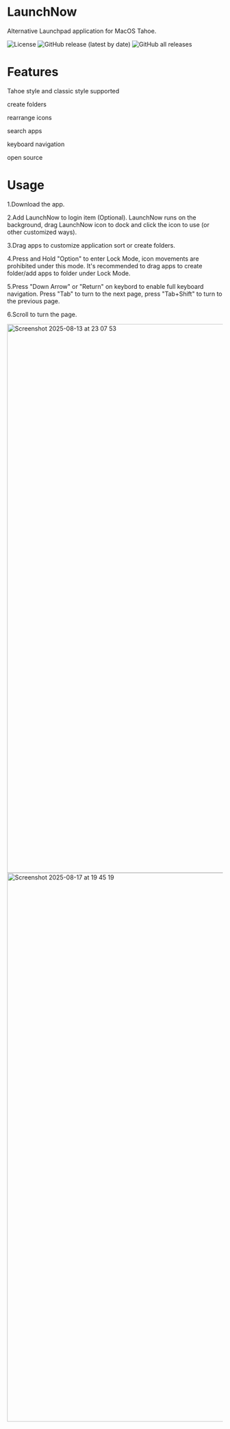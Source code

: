 # LaunchNow
Alternative Launchpad application for MacOS Tahoe. 

![License](https://img.shields.io/github/license/ggkevinnnn/LaunchNow)
![GitHub release (latest by date)](https://img.shields.io/github/v/release/ggkevinnnn/LaunchNow)
![GitHub all releases](https://img.shields.io/github/downloads/ggkevinnnn/LaunchNow/total)

# Features
Tahoe style and classic style supported

create folders

rearrange icons

search apps

keyboard navigation

open source


# Usage
1.Download the app.

2.Add LaunchNow to login item (Optional). LaunchNow runs on the background, drag LaunchNow icon to dock and click the icon to use (or other customized ways).

3.Drag apps to customize application sort or create folders.

4.Press and Hold "Option" to enter Lock Mode, icon movements are prohibited under this mode. It's recommended to drag apps to create folder/add apps to folder under Lock Mode.

5.Press "Down Arrow" or "Return" on keybord to enable full keyboard navigation. Press "Tab" to turn to the next page, press "Tab+Shift" to turn to the previous page.

6.Scroll to turn the page.

<img width="1920" height="1280" alt="Screenshot 2025-08-13 at 23 07 53" src="https://github.com/user-attachments/assets/69eaf1bb-746e-4c9c-9d38-791dbee14194" />
<img width="1920" height="1280" alt="Screenshot 2025-08-17 at 19 45 19" src="https://github.com/user-attachments/assets/c6bffd5c-9dcf-4b1c-8b34-a9d7f964a78d" />
